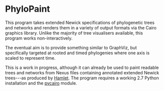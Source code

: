 PhyloPaint
==========

This program takes extended Newick specifications of phylogenetic
trees and networks and renders them in a variety of output formats via
the Cairo graphics library.  Unlike the majority of tree visualisers
available, this program works non-interactively.

The eventual aim is to provide something similar to GraphViz, but
specifically targeted at rooted and timed phylogenies where one axis
is scaled to represent time.

This is a work in progress, although it can already be used to paint
readable trees and networks from Nexus files containing annotated
extended Newick trees---as produced by
[Hamlet](http://tgvaughan.github.com/Hamlet).  The program requires a
working 2.7 Python installation and the
[pycairo](http://cairographics.org/pycairo/) module.